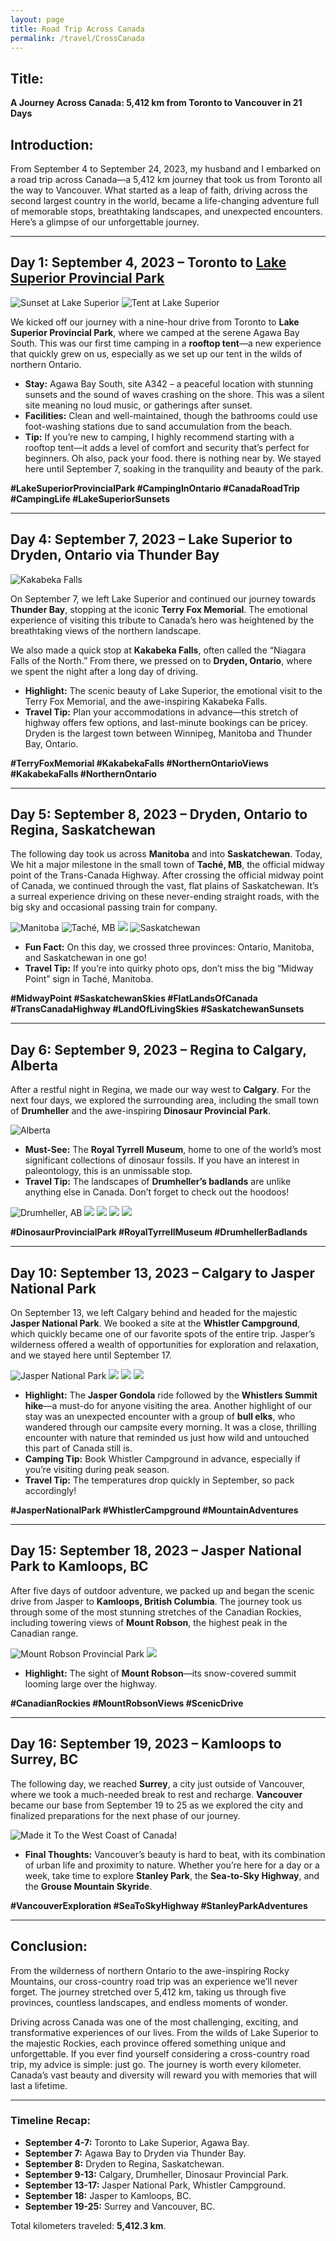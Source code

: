 ```yaml
---
layout: page
title: Road Trip Across Canada
permalink: /travel/CrossCanada
---
```


## Title:
**A Journey Across Canada: 5,412 km from Toronto to Vancouver in 21 Days**

## Introduction:
From September 4 to September 24, 2023, my husband and I embarked on a road trip across Canada—a 5,412 km journey that took us from Toronto all the way to Vancouver. What started as a leap of faith, driving across the second largest country in the world, became a life-changing adventure full of memorable stops, breathtaking landscapes, and unexpected encounters. Here’s a glimpse of our unforgettable journey.

---

## Day 1: September 4, 2023 – Toronto to [Lake Superior Provincial Park](https://www.ontarioparks.ca/park/lakesuperior)

![Sunset at Lake Superior](photos/Sunset.jpg)
![Tent at Lake Superior](photos/Tent.jpg)

We kicked off our journey with a nine-hour drive from Toronto to **Lake Superior Provincial Park**, where we camped at the serene Agawa Bay South. This was our first time camping in a **rooftop tent**—a new experience that quickly grew on us, especially as we set up our tent in the wilds of northern Ontario.

- **Stay:** Agawa Bay South, site A342 – a peaceful location with stunning sunsets and the sound of waves crashing on the shore. This was a silent site meaning no loud music, or gatherings after sunset. 
- **Facilities:** Clean and well-maintained, though the bathrooms could use foot-washing stations due to sand accumulation from the beach.
- **Tip:** If you’re new to camping, I highly recommend starting with a rooftop tent—it adds a level of comfort and security that’s perfect for beginners. Oh also, pack your food.  there is nothing near by.
We stayed here until September 7, soaking in the tranquility and beauty of the park.

**#LakeSuperiorProvincialPark #CampingInOntario #CanadaRoadTrip #CampingLife #LakeSuperiorSunsets**

---

## Day 4: September 7, 2023 – Lake Superior to Dryden, Ontario via Thunder Bay

![Kakabeka Falls](photos/kakabeka.jpg)

On September 7, we left Lake Superior and continued our journey towards **Thunder Bay**, stopping at the iconic **Terry Fox Memorial**. The emotional experience of visiting this tribute to Canada’s hero was heightened by the breathtaking views of the northern landscape.

We also made a quick stop at **Kakabeka Falls**, often called the “Niagara Falls of the North.” From there, we pressed on to **Dryden, Ontario**, where we spent the night after a long day of driving.

- **Highlight:** The scenic beauty of Lake Superior, the emotional visit to the Terry Fox Memorial, and the awe-inspiring Kakabeka Falls.
- **Travel Tip:** Plan your accommodations in advance—this stretch of highway offers few options, and last-minute bookings can be pricey. Dryden is the largest town between Winnipeg, Manitoba and Thunder Bay, Ontario.

**#TerryFoxMemorial #KakabekaFalls #NorthernOntarioViews #KakabekaFalls #NorthernOntario**

---

## Day 5: September 8, 2023 – Dryden, Ontario to Regina, Saskatchewan
The following day took us across **Manitoba** and into **Saskatchewan**. Today, We hit a major milestone in the small town of **Taché, MB**, the official midway point of the Trans-Canada Highway. After crossing the official midway point of Canada, we continued through the vast, flat plains of Saskatchewan. It’s a surreal experience driving on these never-ending straight roads, with the big sky and occasional passing train for company.

![Manitoba](photos/MB.jpg)
![Taché, MB](photos/CenterOfCanada.jpg)
![](OldCenterOfCanadaSign.jpg)
![Saskatchewan](photos/SK.jpg)

- **Fun Fact:** On this day, we crossed three provinces: Ontario, Manitoba, and Saskatchewan in one go!
- **Travel Tip:** If you’re into quirky photo ops, don’t miss the big “Midway Point” sign in Taché, Manitoba.

**#MidwayPoint #SaskatchewanSkies #FlatLandsOfCanada #TransCanadaHighway #LandOfLivingSkies #SaskatchewanSunsets**

---

## Day 6: September 9, 2023 – Regina to Calgary, Alberta
After a restful night in Regina, we made our way west to **Calgary**. For the next four days, we explored the surrounding area, including the small town of **Drumheller** and the awe-inspiring **Dinosaur Provincial Park**.

![Alberta](photos/AB.jpg)

- **Must-See:** The **Royal Tyrrell Museum**, home to one of the world’s most significant collections of dinosaur fossils. If you have an interest in paleontology, this is an unmissable stop.
- **Travel Tip:** The landscapes of **Drumheller’s badlands** are unlike anything else in Canada. Don’t forget to check out the hoodoos!

![Drumheller, AB](photos/Dino.jpg)
![](photos/Dino2.jpg)
![](photos/Hoodos.jpg)
![](photos/Hoodoos2.jpg)
![](photos/RTM.jpg)

**#DinosaurProvincialPark #RoyalTyrrellMuseum #DrumhellerBadlands**

---

## Day 10: September 13, 2023 – Calgary to Jasper National Park
On September 13, we left Calgary behind and headed for the majestic **Jasper National Park**. We booked a site at the **Whistler Campground**, which quickly became one of our favorite spots of the entire trip. Jasper’s wilderness offered a wealth of opportunities for exploration and relaxation, and we stayed here until September 17.

![Jasper National Park](photos/JasperNP.jpg)
![](photos/JasperNP2.jpg)
![](photos/BullElk1.jpg)
![](photos/CampInJasper.jpg)

- **Highlight:** The **Jasper Gondola** ride followed by the **Whistlers Summit hike**—a must-do for anyone visiting the area. Another highlight of our stay was an unexpected encounter with a group of **bull elks**, who wandered through our campsite every morning. It was a close, thrilling encounter with nature that reminded us just how wild and untouched this part of Canada still is.
- **Camping Tip:** Book Whistler Campground in advance, especially if you’re visiting during peak season.
- **Travel Tip:** The temperatures drop quickly in September, so pack accordingly!

**#JasperNationalPark #WhistlerCampground #MountainAdventures**

---

## Day 15: September 18, 2023 – Jasper National Park to Kamloops, BC
After five days of outdoor adventure, we packed up and began the scenic drive from Jasper to **Kamloops, British Columbia**. The journey took us through some of the most stunning stretches of the Canadian Rockies, including towering views of **Mount Robson**, the highest peak in the Canadian range.

![Mount Robson Provincial Park](photos/BC1.jpg)
![](photos/MountRobsonPP.jpg)

- **Highlight:** The sight of **Mount Robson**—its snow-covered summit looming large over the highway.

**#CanadianRockies #MountRobsonViews #ScenicDrive**

---

## Day 16: September 19, 2023 – Kamloops to Surrey, BC
The following day, we reached **Surrey**, a city just outside of Vancouver, where we took a much-needed break to rest and recharge. **Vancouver** became our base from September 19 to 25 as we explored the city and finalized preparations for the next phase of our journey.

![Made it To the West Coast of Canada!](photos/BC2_MadeIt.jpg)
- **Final Thoughts:** Vancouver’s beauty is hard to beat, with its combination of urban life and proximity to nature. Whether you’re here for a day or a week, take time to explore **Stanley Park**, the **Sea-to-Sky Highway**, and the **Grouse Mountain Skyride**.

**#VancouverExploration #SeaToSkyHighway #StanleyParkAdventures**

---

## Conclusion:
From the wilderness of northern Ontario to the awe-inspiring Rocky Mountains, our cross-country road trip was an experience we’ll never forget. The journey stretched over 5,412 km, taking us through five provinces, countless landscapes, and endless moments of wonder. 

Driving across Canada was one of the most challenging, exciting, and transformative experiences of our lives. From the wilds of Lake Superior to the majestic Rockies, each province offered something unique and unforgettable. If you ever find yourself considering a cross-country road trip, my advice is simple: just go. The journey is worth every kilometer. Canada’s vast beauty and diversity will reward you with memories that will last a lifetime.

---

### Timeline Recap:
- **September 4-7:** Toronto to Lake Superior, Agawa Bay.
- **September 7:** Agawa Bay to Dryden via Thunder Bay.
- **September 8:** Dryden to Regina, Saskatchewan.
- **September 9-13:** Calgary, Drumheller, Dinosaur Provincial Park.
- **September 13-17:** Jasper National Park, Whistler Campground.
- **September 18:** Jasper to Kamloops, BC.
- **September 19-25:** Surrey and Vancouver, BC.

Total kilometers traveled: **5,412.3 km**.
